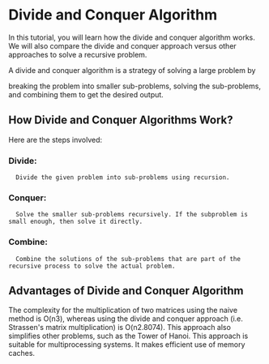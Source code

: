 # Divide and Conquer Algorithm
In this tutorial, you will learn how the divide and conquer algorithm works. We will also compare the divide and conquer approach versus other approaches to solve a recursive problem.

A divide and conquer algorithm is a strategy of solving a large problem by

breaking the problem into smaller sub-problems, solving the sub-problems, and combining them to get the desired output.

## How Divide and Conquer Algorithms Work?
Here are the steps involved:
### Divide: 
      Divide the given problem into sub-problems using recursion.
      
### Conquer: 
      Solve the smaller sub-problems recursively. If the subproblem is small enough, then solve it directly.
      
### Combine: 
      Combine the solutions of the sub-problems that are part of the recursive process to solve the actual problem.


## Advantages of Divide and Conquer Algorithm
The complexity for the multiplication of two matrices using the naive method is O(n3), whereas using the divide and conquer approach (i.e. Strassen's matrix multiplication) is O(n2.8074). This approach also simplifies other problems, such as the Tower of Hanoi.
This approach is suitable for multiprocessing systems.
It makes efficient use of memory caches.
